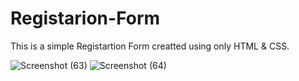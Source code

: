 # Registarion-Form
This is a simple Registartion Form creatted using only HTML & CSS.

![Screenshot (63)](https://github.com/Ekipchirchir/Registarion-Form/assets/130069395/7b11f221-e8aa-482c-a2c7-8c996e858511)
![Screenshot (64)](https://github.com/Ekipchirchir/Registarion-Form/assets/130069395/e0d429ae-c87f-41f0-a966-890342096545)
